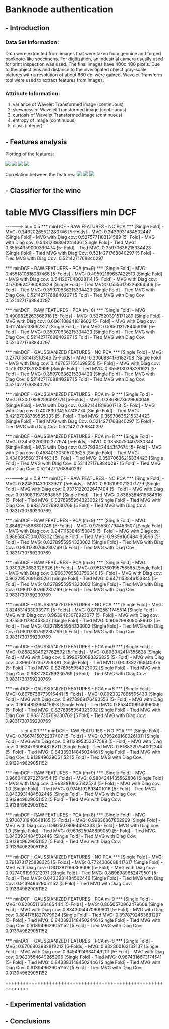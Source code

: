 # Banknode authentication

## - Introduction

### Data Set Information:

Data were extracted from images that were taken from genuine and forged banknote-like specimens. For digitization, an industrial camera usually used for print inspection was used. The final images have 400x 400 pixels. Due to the object lens and distance to the investigated object gray-scale pictures with a resolution of about 660 dpi were gained. Wavelet Transform tool were used to extract features from images.


### Attribute Information:

1. variance of Wavelet Transformed image (continuous)
2. skewness of Wavelet Transformed image (continuous)
3. curtosis of Wavelet Transformed image (continuous)
4. entropy of image (continuous)
5. class (integer)

## - Features analysis

Plotting of the features:

![](Stat/Hist/hist_0.png)
![](Stat/Hist/hist_1.png)
![](Stat/Hist/hist_2.png)
![](Stat/Hist/hist_3.png)

Correlation between the features:
![](Stat/HeatMaps/whole_dataset.png)
![](Stat/HeatMaps/forged_dataset.png)
![](Stat/HeatMaps/authentic_dataset.png)

## - Classifier for the wine

# table MVG Classifiers min DCF
------> pi = 0.5
*** minDCF - RAW FEATURES - NO PCA ***
[Single Fold] -  MVG:  0.34620265521280746
[5-Folds]  -  MVG:  0.3433931484502447
[Single Fold]  - MVG with Diag cov:  0.5275771183131589
[5- Fold] - MVG with Diag cov:  0.5481239804241436
[Single Fold] - Tied MVG:  0.35554959000390474
[5- Fold] - Tied MVG:  0.35970636215334423
[Single Fold] - Tied MVG with Diag Cov:  0.5214271768840297
[5 Fold] - Tied MVG with Diag Cov:  0.5214271768840297

*** minDCF - RAW FEATURES -  PCA (m=9) ***
[Single Fold] -  MVG:  0.4551810816087466
[5-Folds]  -  MVG:  0.49592169657422513
[Single Fold]  - MVG with Diag cov:  0.541207048028114
[5- Fold] - MVG with Diag cov:  0.5709624796084829
[Single Fold] - Tied MVG:  0.5556179226864506
[5- Fold] - Tied MVG:  0.35970636215334423
[Single Fold] - Tied MVG with Diag Cov:  0.5214271768840297
[5 Fold] - Tied MVG with Diag Cov:  0.5214271768840297

*** minDCF - RAW FEATURES -  PCA (m=8) ***
[Single Fold] -  MVG:  0.4909825263568918
[5-Folds]  -  MVG:  0.5375203915171289
[Single Fold]  - MVG with Diag cov:  0.6061108941819602
[5- Fold] - MVG with Diag cov:  0.6117455138662317
[Single Fold] - Tied MVG:  0.5850131784459196
[5- Fold] - Tied MVG:  0.35970636215334423
[Single Fold] - Tied MVG with Diag Cov:  0.5214271768840297
[5 Fold] - Tied MVG with Diag Cov:  0.5214271768840297

*** minDCF - GAUSSIANIZED FEATURES - NO PCA ***
[Single Fold] -  MVG:  0.27701581413510346
[5-Folds]  -  MVG:  0.3066884176182708
[Single Fold]  - MVG with Diag cov:  0.4976571651698555
[5- Fold] - MVG with Diag cov:  0.5163132137030996
[Single Fold] - Tied MVG:  0.3558180398281921
[5- Fold] - Tied MVG:  0.35970636215334423
[Single Fold] - Tied MVG with Diag Cov:  0.5214271768840297
[5 Fold] - Tied MVG with Diag Cov:  0.5214271768840297

*** minDCF - GAUSSIANIZED FEATURES -  PCA m=9 ***
[Single Fold] -  MVG:  0.3007858258492776
[5-Folds]  -  MVG:  0.3368678629690049
[Single Fold]  - MVG with Diag cov:  0.3921441819601718
[5- Fold] - MVG with Diag cov:  0.40783034257748774
[Single Fold] - Tied MVG:  0.42127098789535333
[5- Fold] - Tied MVG:  0.35970636215334423
[Single Fold] - Tied MVG with Diag Cov:  0.5214271768840297
[5 Fold] - Tied MVG with Diag Cov:  0.5214271768840297

*** minDCF - GAUSSIANIZED FEATURES -  PCA m=8 ***
[Single Fold] -  MVG:  0.34592200312377974
[5-Folds]  -  MVG:  0.38580750407830344
[Single Fold]  - MVG with Diag cov:  0.42793342444357674
[5- Fold] - MVG with Diag cov:  0.45840130505709625
[Single Fold] - Tied MVG:  0.4340955681374463
[5- Fold] - Tied MVG:  0.35970636215334423
[Single Fold] - Tied MVG with Diag Cov:  0.5214271768840297
[5 Fold] - Tied MVG with Diag Cov:  0.5214271768840297


------> pi = 0.9
*** minDCF - RAW FEATURES - NO PCA ***
[Single Fold] -  MVG:  0.8245314330339711
[5-Folds]  -  MVG:  0.9061990212071779
[Single Fold]  - MVG with Diag cov:  0.9375122022647404
[5- Fold] - MVG with Diag cov:  0.9730831973898859
[Single Fold] - Tied MVG:  0.8365384615384616
[5- Fold] - Tied MVG:  0.8278955954323002
[Single Fold] - Tied MVG with Diag Cov:  0.9831730769230769
[5 Fold] - Tied MVG with Diag Cov:  0.9831730769230769

*** minDCF - RAW FEATURES -  PCA (m=9) ***
[Single Fold] -  MVG:  0.8846275868801249
[5-Folds]  -  MVG:  0.9755301794453507
[Single Fold]  - MVG with Diag cov:  0.9471153846153845
[5- Fold] - MVG with Diag cov:  0.9885807504078302
[Single Fold] - Tied MVG:  0.9399160484185866
[5- Fold] - Tied MVG:  0.8278955954323002
[Single Fold] - Tied MVG with Diag Cov:  0.9831730769230769
[5 Fold] - Tied MVG with Diag Cov:  0.9831730769230769

*** minDCF - RAW FEATURES -  PCA (m=8) ***
[Single Fold] -  MVG:  0.9303250683326826
[5-Folds]  -  MVG:  0.9518760195758565
[Single Fold]  - MVG with Diag cov:  0.9663705583756346
[5- Fold] - MVG with Diag cov:  0.9632952691680261
[Single Fold] - Tied MVG:  0.9471153846153845
[5- Fold] - Tied MVG:  0.8278955954323002
[Single Fold] - Tied MVG with Diag Cov:  0.9831730769230769
[5 Fold] - Tied MVG with Diag Cov:  0.9831730769230769

*** minDCF - GAUSSIANIZED FEATURES - NO PCA ***
[Single Fold] -  MVG:  0.8245314330339711
[5-Folds]  -  MVG:  0.871125611745514
[Single Fold]  - MVG with Diag cov:  0.9639423076923077
[5- Fold] - MVG with Diag cov:  0.9755301794453507
[Single Fold] - Tied MVG:  0.9062988090589612
[5- Fold] - Tied MVG:  0.8278955954323002
[Single Fold] - Tied MVG with Diag Cov:  0.9831730769230769
[5 Fold] - Tied MVG with Diag Cov:  0.9831730769230769

*** minDCF - GAUSSIANIZED FEATURES -  PCA m=9 ***
[Single Fold] -  MVG:  0.8582584927762592
[5-Folds]  -  MVG:  0.898042414355628
[Single Fold]  - MVG with Diag cov:  0.8990750683326825
[5- Fold] - MVG with Diag cov:  0.8996737357259381
[Single Fold] - Tied MVG:  0.903882760640375
[5- Fold] - Tied MVG:  0.8278955954323002
[Single Fold] - Tied MVG with Diag Cov:  0.9831730769230769
[5 Fold] - Tied MVG with Diag Cov:  0.9831730769230769

*** minDCF - GAUSSIANIZED FEATURES -  PCA m=8 ***
[Single Fold] -  MVG:  0.8678738773916441
[5-Folds]  -  MVG:  0.8923327895595433
[Single Fold]  - MVG with Diag cov:  0.9278968176493556
[5- Fold] - MVG with Diag cov:  0.900489396411093
[Single Fold] - Tied MVG:  0.8534019914096056
[5- Fold] - Tied MVG:  0.8278955954323002
[Single Fold] - Tied MVG with Diag Cov:  0.9831730769230769
[5 Fold] - Tied MVG with Diag Cov:  0.9831730769230769


------> pi = 0.1
*** minDCF - RAW FEATURES - NO PCA ***
[Single Fold] -  MVG:  0.7667415072237407
[5-Folds]  -  MVG:  0.7952691680261011
[Single Fold]  - MVG with Diag cov:  0.9112895353377588
[5- Fold] - MVG with Diag cov:  0.9624796084828711
[Single Fold] - Tied MVG:  0.8188329754002344
[5- Fold] - Tied MVG:  0.8433931484502446
[Single Fold] - Tied MVG with Diag Cov:  0.913949629051152
[5 Fold] - Tied MVG with Diag Cov:  0.913949629051152

*** minDCF - RAW FEATURES -  PCA (m=9) ***
[Single Fold] -  MVG:  0.9660410972276454
[5-Folds]  -  MVG:  0.9804241435562806
[Single Fold]  - MVG with Diag cov:  0.9633810035142523
[5- Fold] - MVG with Diag cov:  1.0
[Single Fold] - Tied MVG:  0.9746192893401016
[5- Fold] - Tied MVG:  0.8433931484502446
[Single Fold] - Tied MVG with Diag Cov:  0.913949629051152
[5 Fold] - Tied MVG with Diag Cov:  0.913949629051152

*** minDCF - RAW FEATURES -  PCA (m=8) ***
[Single Fold] -  MVG:  0.9708731940648185
[5-Folds]  -  MVG:  0.99836867862969
[Single Fold]  - MVG with Diag cov:  0.9925078094494338
[5- Fold] - MVG with Diag cov:  1.0
[Single Fold] - Tied MVG:  0.963625048809059
[5- Fold] - Tied MVG:  0.8433931484502446
[Single Fold] - Tied MVG with Diag Cov:  0.913949629051152
[5 Fold] - Tied MVG with Diag Cov:  0.913949629051152

*** minDCF - GAUSSIANIZED FEATURES - NO PCA ***
[Single Fold] -  MVG:  0.7918781725888325
[5-Folds]  -  MVG:  0.7724306688417617
[Single Fold]  - MVG with Diag cov:  0.901381296368606
[5- Fold] - MVG with Diag cov:  0.9274061990212071
[Single Fold] - Tied MVG:  0.8898989652479501
[5- Fold] - Tied MVG:  0.8433931484502446
[Single Fold] - Tied MVG with Diag Cov:  0.913949629051152
[5 Fold] - Tied MVG with Diag Cov:  0.913949629051152

*** minDCF - GAUSSIANIZED FEATURES -  PCA m=9 ***
[Single Fold] -  MVG:  0.8206511128465444
[5-Folds]  -  MVG:  0.8050570962479608
[Single Fold]  - MVG with Diag cov:  0.8343054470909801
[5- Fold] - MVG with Diag cov:  0.8841761827079934
[Single Fold] - Tied MVG:  0.8978792463881297
[5- Fold] - Tied MVG:  0.8433931484502446
[Single Fold] - Tied MVG with Diag Cov:  0.913949629051152
[5 Fold] - Tied MVG with Diag Cov:  0.913949629051152

*** minDCF - GAUSSIANIZED FEATURES -  PCA m=8 ***
[Single Fold] -  MVG:  0.8706803982819212
[5-Folds]  -  MVG:  0.932300163132137
[Single Fold]  - MVG with Diag cov:  0.9454924834049201
[5- Fold] - MVG with Diag cov:  0.9820554649265906
[Single Fold] - Tied MVG:  0.9874316673174541
[5- Fold] - Tied MVG:  0.8433931484502446
[Single Fold] - Tied MVG with Diag Cov:  0.913949629051152
[5 Fold] - Tied MVG with Diag Cov:  0.913949629051152



++++++++++++++++++++++++++++++++++++++++++++++++++++++++++++++



## - Experimental validation


## - Conclusions